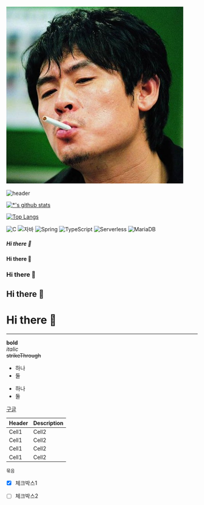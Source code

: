 <img src='images/0ea3eae25b2140ed688b887f85b0149ccca58746b43f2ec76acae09198b72faaafa7a68786e9c19d87ecc714107b079e5be02281b2e30a5b39c32a4e474544373cfd9e51cb64a0dd9efa5e114d162f70630711d77de725323053c3835e47bb5a.jpg'> </img>

![header](https://capsule-render.vercel.app/api?type=wave&color=auto&height=300&section=header&text=깃허브%20특강&fontSize=90)

[![*'s github stats](https://github-readme-stats.vercel.app/api?username=JIO8448)](https://github.com/JIO8448)

[![Top Langs](https://github-readme-stats.vercel.app/api/top-langs/?username=JIO8448)](https://github.com/JIO8448/github-readme-stats)

![C](https://img.shields.io/badge/-C-123456?style=flat-square&logo=C&logoColor=black)
![자바](https://img.shields.io/badge/-자바-007396?style=flat&logo=Java&logoColor=ffffff)
![Spring](https://img.shields.io/badge/-Spring-6DB33F?style=for-the-badge&logo=Spring&logoColor=white)
![TypeScript](https://img.shields.io/badge/-TypeScript-3178C6?style=flat-square&logo=TypeScript&logoColor=white)
![Serverless](https://img.shields.io/badge/-Serverless-FD5750?style=flat-square&logo=Serverless&logoColor=magenta)
![MariaDB](https://img.shields.io/badge/-MariaDB-1F305F?style=flat-square&logo=mariadb&logoColor=white)

##### Hi there 👋
#### Hi there 👋
### Hi there 👋
## Hi there 👋
# Hi there 👋
---
**bold**<br>
*italic*<br>
~~strikeThrough~~<br>
- 하나
- 둘
* 하나
* 둘

[구글](https://google.com)

|Header|Description|
|--|--|
|Cell1|Cell2|
|Cell1|Cell2|
|Cell1|Cell2|
|Cell1|Cell2|

```
묶음
```
- [x] 체크박스1
- [ ] 체크박스2

